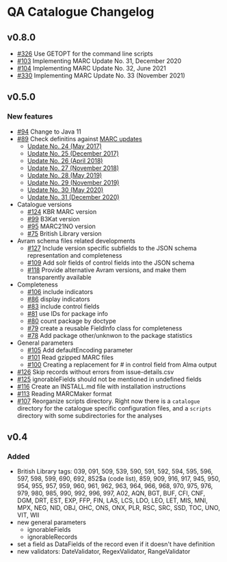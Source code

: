 # QA Catalogue Changelog

## v0.8.0

- [\#326](https://github.com/pkiraly/qa-catalogue/issues/326) Use GETOPT for the command line scripts
- [\#103](https://github.com/pkiraly/qa-catalogue/issues/103) Implementing MARC Update No. 31, December 2020
- [\#104](https://github.com/pkiraly/qa-catalogue/issues/104) Implementing MARC Update No. 32, June 2021
- [\#330](https://github.com/pkiraly/qa-catalogue/issues/330) Implementing MARC Update No. 33 (November 2021)

## v0.5.0

### New features

- [\#94](https://github.com/pkiraly/metadata-qa-marc/issues/94) Change to Java 11
- [\#89](https://github.com/pkiraly/metadata-qa-marc/issues/89)
  Check definitins against [MARC updates](https://www.loc.gov/marc/status.html)
  - [Update No. 24 (May 2017)](https://www.loc.gov/marc/up24bibliographic/bdapndxg.html)
  - [Update No. 25 (December 2017)](https://www.loc.gov/marc/up25bibliographic/bdapndxg.html)
  - [Update No. 26 (April 2018)](https://www.loc.gov/marc/up26bibliographic/bdapndxg.html)
  - [Update No. 27 (November 2018)](https://www.loc.gov/marc/up27bibliographic/bdapndxg.html)
  - [Update No. 28 (May 2019)](https://www.loc.gov/marc/up28bibliographic/bdapndxg.html)
  - [Update No. 29 (November 2019)](https://www.loc.gov/marc/up29bibliographic/bdapndxg.html)
  - [Update No. 30 (May 2020)](https://www.loc.gov/marc/up30bibliographic/bdapndxg.html)
  - [Update No. 31 (December 2020)](https://www.loc.gov/marc/bibliographic/bdapndxg.html)
- Catalogue versions
  - [\#124](https://github.com/pkiraly/metadata-qa-marc/issues/124) KBR MARC version
  - [\#99](https://github.com/pkiraly/metadata-qa-marc/issues/99) B3Kat version
  - [\#95](https://github.com/pkiraly/metadata-qa-marc/issues/95) MARC21NO version
  - [\#75](https://github.com/pkiraly/metadata-qa-marc/issues/75) British Library version
- Avram schema files related developments
  - [\#127](https://github.com/pkiraly/metadata-qa-marc/issues/127) Include version specific subfields to the JSON 
  schema representation and completeness
  - [\#109](https://github.com/pkiraly/metadata-qa-marc/issues/109) Add solr fields of control fields into the JSON 
   schema
  - [\#118](https://github.com/pkiraly/metadata-qa-marc/issues/118) Provide alternative Avram versions, and make them
  transparently available
- Completeness
  - [\#106](https://github.com/pkiraly/metadata-qa-marc/issues/106) include indicators
  - [\#86](https://github.com/pkiraly/metadata-qa-marc/issues/86) display indicators
  - [\#83](https://github.com/pkiraly/metadata-qa-marc/issues/83) include control fields
  - [\#81](https://github.com/pkiraly/metadata-qa-marc/issues/81) use IDs for package info
  - [\#80](https://github.com/pkiraly/metadata-qa-marc/issues/80) count package by doctype
  - [\#79](https://github.com/pkiraly/metadata-qa-marc/issues/79) create a reusable FieldInfo class for completeness
  - [\#78](https://github.com/pkiraly/metadata-qa-marc/issues/78) Add package other/unknwon to the package statistics
- General parameters
  - [\#105](https://github.com/pkiraly/metadata-qa-marc/issues/105) Add defaultEncoding parameter
  - [\#101](https://github.com/pkiraly/metadata-qa-marc/issues/101) Read gzipped MARC files
  - [\#100](https://github.com/pkiraly/metadata-qa-marc/issues/100) Creating a replacement for # in control field from
    Alma output
- [\#126](https://github.com/pkiraly/metadata-qa-marc/issues/126) Skip records without errors from issue-details.csv
- [\#125](https://github.com/pkiraly/metadata-qa-marc/issues/125) ignorableFields should not be mentioned in 
  undefined fields
- [\#116](https://github.com/pkiraly/metadata-qa-marc/issues/116) Create an INSTALL.md file with installation 
  instructions
- [\#113](https://github.com/pkiraly/metadata-qa-marc/issues/113) Reading MARCMaker format
- [\#107](https://github.com/pkiraly/metadata-qa-marc/issues/107) Reorganize scripts directory. Right now there is a
  `catalogue` directory for the catalogue specific configuration files, and a `scripts` directory with some 
  subdirectories for the analyses

## v0.4

### Added

- British Library tags: 039, 091, 509, 539, 590, 591, 592, 594, 595, 596, 597, 598, 599,
  690, 692, 852$a (code list), 859, 909, 916, 917, 945, 950, 954, 955, 957, 959, 960,
  961, 962, 963, 964, 966, 968, 970, 975, 976, 979, 980, 985, 990, 992, 996, 997,
  A02, AQN, BGT, BUF, CFI, CNF, DGM, DRT, EST, EXP, FFP, FIN, LAS, LCS, LDO, LEO, LET,
  MIS, MNI, MPX, NEG, NID, OBJ, OHC, ONS, ONX, PLR, RSC, SRC, SSD, TOC, UNO, VIT, WII
- new general parameters
  - ignorableFields
  - ignorableRecords
- set a field as DataFields of the record even if it doesn't have definition
- new validators: DateValidator, RegexValidator, RangeValidator